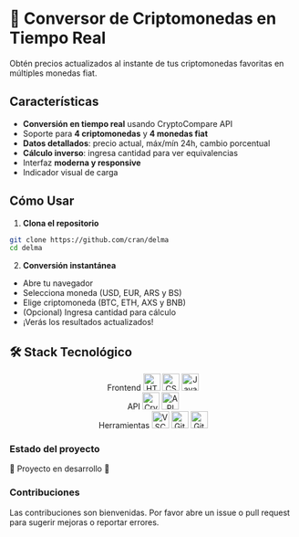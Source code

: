# 💱 Conversor de Criptomonedas en Tiempo Real  
Obtén precios actualizados al instante de tus criptomonedas favoritas en múltiples monedas fiat.

## Características  

- **Conversión en tiempo real** usando CryptoCompare API  
- Soporte para **4 criptomonedas** y **4 monedas fiat**  
- **Datos detallados**: precio actual, máx/mín 24h, cambio porcentual  
- **Cálculo inverso**: ingresa cantidad para ver equivalencias  
- Interfaz **moderna y responsive**  
- Indicador visual de carga  

## Cómo Usar  

1. **Clona el repositorio**  
```bash
git clone https://github.com/cran/delma
cd delma
```
2. **Conversión instantánea**
- Abre tu navegador 
- Selecciona moneda (USD, EUR, ARS y BS)
- Elige criptomoneda (BTC, ETH, AXS y BNB)
- (Opcional) Ingresa cantidad para cálculo
- ¡Verás los resultados actualizados!

## 🛠 Stack Tecnológico
<div align="center">
Frontend	<img src="https://cdn.jsdelivr.net/gh/devicons/devicon/icons/html5/html5-original.svg" width="30" title="HTML5"/> <img src="https://cdn.jsdelivr.net/gh/devicons/devicon/icons/css3/css3-original.svg" width="30" title="CSS3"/> <img src="https://cdn.jsdelivr.net/gh/devicons/devicon/icons/javascript/javascript-original.svg" width="30" title="JavaScript"/>
<br>API	<img src="https://cryptocompare.com/media/20562/favicon.png" width="30" title="CryptoCompare"/> <img src="https://cdn.jsdelivr.net/gh/devicons/devicon/icons/nodejs/nodejs-original.svg" width="30" title="API REST"/>
<br>Herramientas	<img src="https://cdn.jsdelivr.net/gh/devicons/devicon/icons/vscode/vscode-original.svg" width="30" title="VSCode"/> <img src="https://cdn.jsdelivr.net/gh/devicons/devicon/icons/git/git-original.svg" width="30" title="Git"/> <img src="https://cdn.jsdelivr.net/gh/devicons/devicon/icons/github/github-original.svg" width="30" title="GitHub"/>
</div>

<h3>Estado del proyecto</h3>
🚧 Proyecto en desarrollo 🚧

<h3>Contribuciones</h3>
Las contribuciones son bienvenidas. Por favor abre un issue o pull request para sugerir mejoras o reportar errores.
